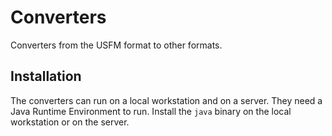 # Converters

Converters from the USFM format to other formats.

## Installation

The converters can run on a local workstation and on a server.
They need a Java Runtime Environment to run.
Install the ```java``` binary on the local workstation or on the server.

